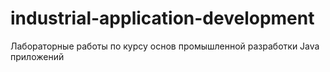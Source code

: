 # industrial-application-development
Лабораторные работы по курсу основ промышленной разработки Java приложений
